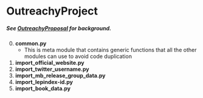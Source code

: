 # OutreachyProject
##### See [OutreachyProposal](https://github.com/Ammarpad/OutreachyProposal) for background.


0. **common.py**
	- This is meta module that contains generic functions that all 	the other modules can use to avoid code duplication
1. **import\_official\_website.py**
2. **import\_twitter\_username.py**
3. **import\_mb\_release\_group\_data.py**
4. **import\_lepindex-id.py**
5. **import\_book\_data.py**
